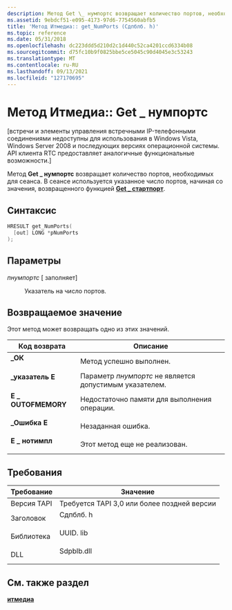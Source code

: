 ```yaml
---
description: Метод Get \_ нумпортс возвращает количество портов, необходимых для сеанса. В сеансе используется указанное число портов, начиная со значения, возвращенного функцией Get \_ стартпорт.
ms.assetid: 9ebdcf51-e095-4173-97d6-7754560abfb5
title: 'Метод Итмедиа:: get_NumPorts (Сдпблб. h)'
ms.topic: reference
ms.date: 05/31/2018
ms.openlocfilehash: dc223ddd5d210d2c1d440c52ca4201ccd6334b08
ms.sourcegitcommit: d75fc10b9f0825bbe5ce5045c90d4045e3c53243
ms.translationtype: MT
ms.contentlocale: ru-RU
ms.lasthandoff: 09/13/2021
ms.locfileid: "127170695"
---
```

# <a name="itmediaget_numports-method"></a>Метод Итмедиа:: Get \_ нумпортс

\[встречи и элементы управления встречными IP-телефонными соединениями недоступны для использования в Windows Vista, Windows Server 2008 и последующих версиях операционной системы. API клиента RTC предоставляет аналогичные функциональные возможности.\]

Метод **Get \_ нумпортс** возвращает количество портов, необходимых для сеанса. В сеансе используется указанное число портов, начиная со значения, возвращенного функцией [**Get \_ стартпорт**](itmedia-get-startport.md).

## <a name="syntax"></a>Синтаксис


```C++
HRESULT get_NumPorts(
  [out] LONG *pNumPorts
);
```



## <a name="parameters"></a>Параметры

<dl> <dt>

*пнумпортс* \[ заполняет\]
</dt> <dd>

Указатель на число портов.

</dd> </dl>

## <a name="return-value"></a>Возвращаемое значение

Этот метод может возвращать одно из этих значений.



| Код возврата                                                                                   | Описание                                                     |
|-----------------------------------------------------------------------------------------------|-----------------------------------------------------------------|
| <dl> <dt>**\_ОК**</dt> </dl>          | Метод успешно выполнен.<br/>                                    |
| <dl> <dt>**\_указатель E**</dt> </dl>     | Параметр *пнумпортс* не является допустимым указателем.<br/>    |
| <dl> <dt>**E \_ OUTOFMEMORY**</dt> </dl> | Недостаточно памяти для выполнения операции.<br/> |
| <dl> <dt>**\_Ошибка E**</dt> </dl>        | Незаданная ошибка.<br/>                                   |
| <dl> <dt>**E \_ нотимпл**</dt> </dl>     | Этот метод еще не реализован.<br/>                  |



 

## <a name="requirements"></a>Требования



| Требование | Значение |
|-------------------------|---------------------------------------------------------------------------------------|
| Версия TAPI<br/> | Требуется TAPI 3,0 или более поздней версии<br/>                                                 |
| Заголовок<br/>       | <dl> <dt>Сдпблб. h</dt> </dl>   |
| Библиотека<br/>      | <dl> <dt>UUID. lib</dt> </dl>   |
| DLL<br/>          | <dl> <dt>Sdpblb.dll</dt> </dl> |



## <a name="see-also"></a>См. также раздел

<dl> <dt>

[**итмедиа**](itmedia.md)
</dt> </dl>

 

 





